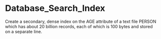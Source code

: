 # Database_Search_Index
Create a secondary, dense index on the AGE attribute of a text file PERSON which has about 20 billion records, each of which is 100 bytes and stored on a separate line.  
